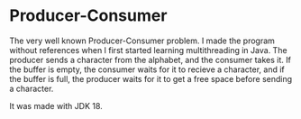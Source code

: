 # Producer-Consumer

The very well known Producer-Consumer problem. I made the program without references when I first started learning multithreading in Java.
The producer sends a character from the alphabet, and the consumer takes it. If the buffer is empty, the consumer
waits for it to recieve a character, and if the buffer is full, the producer waits for it to get a free space before sending a character.

It was made with JDK 18.
